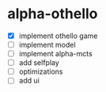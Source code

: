 # alpha-othello

- [x] implement othello game 
- [ ] implement model 
- [ ] implement alpha-mcts 
- [ ] add selfplay 
- [ ] optimizations
- [ ] add ui 